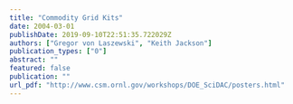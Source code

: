 ```yaml
---
title: "Commodity Grid Kits"
date: 2004-03-01
publishDate: 2019-09-10T22:51:35.722029Z
authors: ["Gregor von Laszewski", "Keith Jackson"]
publication_types: ["0"]
abstract: ""
featured: false
publication: ""
url_pdf: "http://www.csm.ornl.gov/workshops/DOE_SciDAC/posters.html"
---
```


